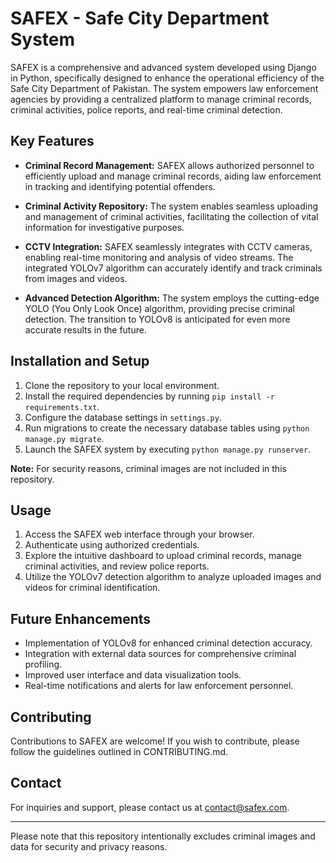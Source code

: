 # SAFEX - Safe City Department System

SAFEX is a comprehensive and advanced system developed using Django in Python, specifically designed to enhance the operational efficiency of the Safe City Department of Pakistan. The system empowers law enforcement agencies by providing a centralized platform to manage criminal records, criminal activities, police reports, and real-time criminal detection.

## Key Features

- **Criminal Record Management:** SAFEX allows authorized personnel to efficiently upload and manage criminal records, aiding law enforcement in tracking and identifying potential offenders.

- **Criminal Activity Repository:** The system enables seamless uploading and management of criminal activities, facilitating the collection of vital information for investigative purposes.

- **CCTV Integration:** SAFEX seamlessly integrates with CCTV cameras, enabling real-time monitoring and analysis of video streams. The integrated YOLOv7 algorithm can accurately identify and track criminals from images and videos.

- **Advanced Detection Algorithm:** The system employs the cutting-edge YOLO (You Only Look Once) algorithm, providing precise criminal detection. The transition to YOLOv8 is anticipated for even more accurate results in the future.

## Installation and Setup

1. Clone the repository to your local environment.
2. Install the required dependencies by running `pip install -r requirements.txt`.
3. Configure the database settings in `settings.py`.
4. Run migrations to create the necessary database tables using `python manage.py migrate`.
5. Launch the SAFEX system by executing `python manage.py runserver`.

**Note:** For security reasons, criminal images are not included in this repository.

## Usage

1. Access the SAFEX web interface through your browser.
2. Authenticate using authorized credentials.
3. Explore the intuitive dashboard to upload criminal records, manage criminal activities, and review police reports.
4. Utilize the YOLOv7 detection algorithm to analyze uploaded images and videos for criminal identification.

## Future Enhancements

- Implementation of YOLOv8 for enhanced criminal detection accuracy.
- Integration with external data sources for comprehensive criminal profiling.
- Improved user interface and data visualization tools.
- Real-time notifications and alerts for law enforcement personnel.

## Contributing

Contributions to SAFEX are welcome! If you wish to contribute, please follow the guidelines outlined in CONTRIBUTING.md.


## Contact

For inquiries and support, please contact us at [contact@safex.com](mailto:contact@safex.com).

---
Please note that this repository intentionally excludes criminal images and data for security and privacy reasons.
